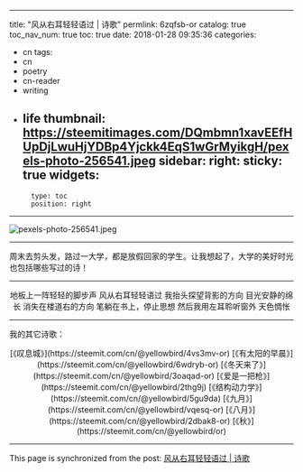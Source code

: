 
---
title: "风从右耳轻轻语过 | 诗歌"
permlink: 6zqfsb-or
catalog: true
toc_nav_num: true
toc: true
date: 2018-01-28 09:35:36
categories:
- cn
tags:
- cn
- poetry
- cn-reader
- writing
- life
thumbnail: https://steemitimages.com/DQmbmn1xavEEfHUpDjLwuHjYDBp4Yjckk4EqS1wGrMyikgH/pexels-photo-256541.jpeg
sidebar:
    right:
        sticky: true
widgets:
    -
        type: toc
        position: right
---


![pexels-photo-256541.jpeg](https://steemitimages.com/DQmbmn1xavEEfHUpDjLwuHjYDBp4Yjckk4EqS1wGrMyikgH/pexels-photo-256541.jpeg)

---

周末去剪头发，路过一大学，都是放假回家的学生。让我想起了，大学的美好时光也包括哪些写过的诗！

---

<center>地板上一阵轻轻的脚步声
风从右耳轻轻语过
我抬头探望背影的方向
目光安静的绵长
消失在楼道右的方向
笔躺在书上，停止思想
然后我用左耳聆听窗外
天色惆怅</center>

---

我的其它诗歌：
<center>[《叹息城》](https://steemit.com/cn/@yellowbird/4vs3mv-or)
[《有太阳的早晨》](https://steemit.com/cn/@yellowbird/6wdryb-or)
[《冬天来了》](https://steemit.com/cn/@yellowbird/3oaqad-or)
[《爱是一把枪》](https://steemit.com/cn/@yellowbird/2thg9j)
[《结构动力学》](https://steemit.com/cn/@yellowbird/5gu9da)
[《九月》](https://steemit.com/cn/@yellowbird/vqesq-or)
[《八月》](https://steemit.com/cn/@yellowbird/2dbak8-or)
[《秋》](https://steemit.com/cn/@yellowbird/or)</center>

- - -

This page is synchronized from the post: [风从右耳轻轻语过 | 诗歌](https://steemit.com/@yellowbird/6zqfsb-or)
